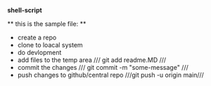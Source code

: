 **shell-script**

** this is the sample file: **

* create a repo
* clone to loacal system
* do devlopment
* add files to the temp area
///
git add readme.MD
///
* commit the changes
///
git commit -m "some-message"
///
* push changes to github/central repo
///git push -u origin main///
